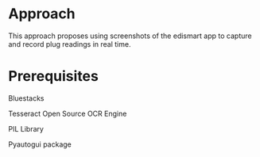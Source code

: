 # Approach
This approach proposes using screenshots of the edismart app to capture and record plug readings in real time.
# Prerequisites 
Bluestacks 

Tesseract Open Source OCR Engine

PIL Library

Pyautogui package
